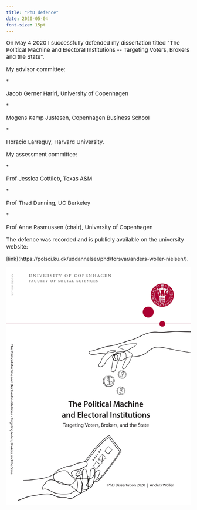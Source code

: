 ```yaml
---
title: "PhD defence"
date: 2020-05-04
font-size: 15pt
---
```


<p style="font-size:15px">On May 4 2020 I successfully defended my dissertation titled "The Political Machine and Electoral Institutions -- Targeting Voters, Brokers and the State".</p>

<p style="font-size:15px">My advisor committee:</p>
* <p style="font-size:15px">Jacob Gerner Hariri, University of Copenhagen</p>
* <p style="font-size:15px">Mogens Kamp Justesen, Copenhagen Business School</p>
* <p style="font-size:15px">Horacio Larreguy, Harvard University.</p>


<p style="font-size:15px">My assessment committee:</p>
* <p style="font-size:15px">Prof Jessica Gottlieb, Texas A&M</p>
* <p style="font-size:15px">Prof Thad Dunning, UC Berkeley</p>
* <p style="font-size:15px">Prof Anne Rasmussen (chair), University of Copenhagen</p>

<p style="font-size:15px">The defence was recorded and is publicly available on the university website:</p> [link](https://polsci.ku.dk/uddannelser/phd/forsvar/anders-woller-nielsen/).

![GitHub Logo](/images/frontpage.jpg)
